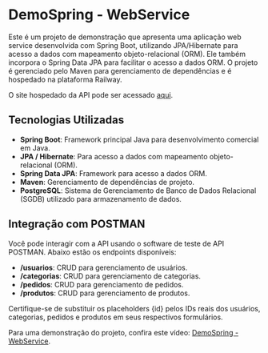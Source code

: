 # DemoSpring - WebService

Este é um projeto de demonstração que apresenta uma aplicação web service desenvolvida com Spring Boot, utilizando JPA/Hibernate para acesso a dados com mapeamento objeto-relacional (ORM). Ele também incorpora o Spring Data JPA para facilitar o acesso a dados ORM. O projeto é gerenciado pelo Maven para gerenciamento de dependências e é hospedado na plataforma Railway.

O site hospedado da API pode ser acessado [aqui](https://springboot-workshop-production.up.railway.app).

## Tecnologias Utilizadas

- **Spring Boot**: Framework principal Java para desenvolvimento comercial em Java.
- **JPA / Hibernate**: Para acesso a dados com mapeamento objeto-relacional (ORM).
- **Spring Data JPA**: Framework para acesso a dados ORM.
- **Maven**: Gerenciamento de dependências de projeto.
- **PostgreSQL**: Sistema de Gerenciamento de Banco de Dados Relacional (SGDB) utilizado para armazenamento de dados.

## Integração com POSTMAN
Você pode interagir com a API usando o software de teste de API POSTMAN. Abaixo estão os endpoints disponíveis:

- **\/usuarios**: CRUD para gerenciamento de usuários.
- **\/categorias**: CRUD para gerenciamento de categorias.
- **\/pedidos**: CRUD para gerenciamento de pedidos.
- **\/produtos**: CRUD para gerenciamento de produtos.

Certifique-se de substituir os placeholders {id} pelos IDs reais dos usuários, categorias, pedidos e produtos em seus respectivos formulários.

Para uma demonstração do projeto, confira este vídeo: [DemoSpring - WebService](https://youtu.be/sFjmcTmDb78).
